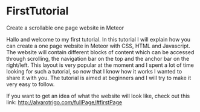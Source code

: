 # FirstTutorial
Create a scrollable one page website in Meteor

Hallo and welcome to my first tutorial. In this tutorial I will explain how you can create a one page website in Meteor with CSS, HTML and Javascript. The website will contain different blocks of content which can be accessed through scrolling, the navigation bar on the top and the anchor bar on the right/left. This layout is very popular at the moment and I spent a lot of time looking for such a tutorial, so now that I know how it works I wanted to share it with you. The tutorial is aimed at beginners and I will try to make it very easy to follow.

If you want to get an idea of what the website will look like, check out this link: http://alvarotrigo.com/fullPage/#firstPage

